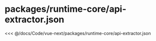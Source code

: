 # packages/runtime-core/api-extractor.json

<<< @/docs/Code/vue-next/packages/runtime-core/api-extractor.json

